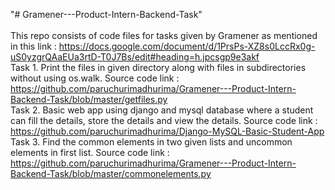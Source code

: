 "# Gramener---Product-Intern-Backend-Task" 
<br><br>This repo consists of code files for tasks given by Gramener as mentioned in this link : https://docs.google.com/document/d/1PrsPs-XZ8s0LccRx0g-uS0yzgrQAaEUa3rtD-T0J7Bs/edit#heading=h.jpcsgp9e3akf
<br>Task 1. Print the files in given directory along with files in subdirectories without using os.walk. Source code link : https://github.com/paruchurimadhurima/Gramener---Product-Intern-Backend-Task/blob/master/getfiles.py
<br>Task 2. Basic web app using django and mysql database where a student can fill the details, store the details and view the details. Source code link : https://github.com/paruchurimadhurima/Django-MySQL-Basic-Student-App
<br>Task 3. Find the common elements in two given lists and uncommon elements in first list. Source code link : https://github.com/paruchurimadhurima/Gramener---Product-Intern-Backend-Task/blob/master/commonelements.py
